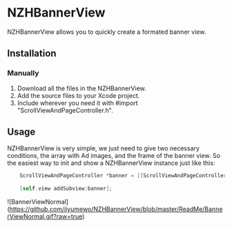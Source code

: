 # NZHBannerView

NZHBannerView allows you to quickly create a formated banner view.

## Installation
### Manually
1. Download all the files in the NZHBannerView.
2. Add the source files to your Xcode project.
3. Include wherever you need it with #import "ScrollViewAndPageController.h".

## Usage
NZHBannerView is very simple, we just need to give two necessary conditions, the array with Ad images, and the frame of the banner view.
So the easiest way to init and show a NZHBannerView instance just like this:
```Objective-C
    ScrollViewAndPageController *banner = [[ScrollViewAndPageController alloc]initWithImageArray:@[[UIImage imageNamed:@"map"], [UIImage imageNamed:@"studyRoom.jpg"], [UIImage imageNamed:@"deathWing.jpg"]]
                                                                                           frame:CGRectMake(0, 0, CGRectGetWidth(self.view.bounds), 200)];
    [self.view addSubview:banner];
```
![BannerViewNormal]
(https://github.com/iiyumewo/NZHBannerView/blob/master/ReadMe/BannerViewNormal.gif?raw=true)
